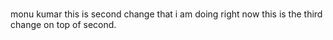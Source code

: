 #
monu kumar
this is second change that i am doing right now
this is the third change on top of second.

